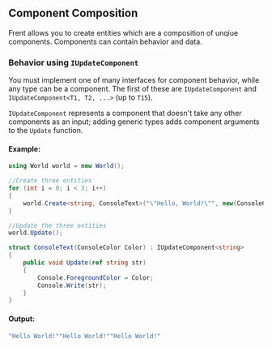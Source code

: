 ## Component Composition
Frent allows you to create entities which are a composition of unqiue components. Components can contain behavior and data.
### Behavior using `IUpdateComponent`

You must implement one of many interfaces for component behavior, while any type can be a component. The first of these are `IUpdateComponent` and `IUpdateComponent<T1, T2, ...>` (up to `T15`).

`IUpdateComponent` represents a component that doesn't take any other components as an input; adding generic types adds component arguments to the `Update` function.

#### Example:

```csharp
using World world = new World();

//Create three entities
for (int i = 0; i < 3; i++)
{
    world.Create<string, ConsoleText>("\"Hello, World!\"", new(ConsoleColor.Blue));
}

//Update the three entities
world.Update();

struct ConsoleText(ConsoleColor Color) : IUpdateComponent<string>
{
    public void Update(ref string str)
    {
        Console.ForegroundColor = Color;
        Console.Write(str);
    }
}
```
#### Output:
```csharp
"Hello World!""Hello World!""Hello World!"
```